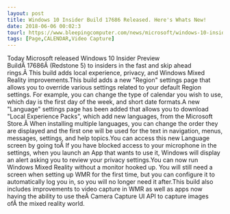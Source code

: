 ```yaml
---
layout: post
title: Windows 10 Insider Build 17686 Released. Here's Whats New!
date: 2018-06-06 00:02:3
tourl: https://www.bleepingcomputer.com/news/microsoft/windows-10-insider-build-17686-released-heres-whats-new/
tags: [Page,CALENDAR,Video Capture]
---
```

Today Microsoft released Windows 10 Insider Preview BuildÂ 17686Â (Redstone 5) to insiders in the fast and skip ahead rings.Â This build adds local experience, privacy, and Windows Mixed Reality improvements.This build adds a new "Region" settings page that allows you to override various settings related to your default Region settings. For example, you can change the type of calendar you wish to use, which day is the first day of the week, and short date formats.A new "Language" settings page has been added that allows you to download "Local Experience Packs", which add new languages, from the Microsoft Store.Â When installing multiple languages, you can change the order they are displayed and the first one will be used for the text in navigation, menus, messages, settings, and help topics.You can access this new Language screen by going toÂ If you have blocked access to your microphone in the settings, when you launch an App that wants to use it, Windows will display an alert asking you to review your privacy settings.You can now run Windows Mixed Reality without a monitor hooked up. You will still need a screen when setting up WMR for the first time, but you can configure it to automatically log you in, so you will no longer need it after.This build also includes improvements to video capture in WMR as well as apps now having the ability to use theÂ Camera Capture UI API to capture images ofÂ the mixed reality world.